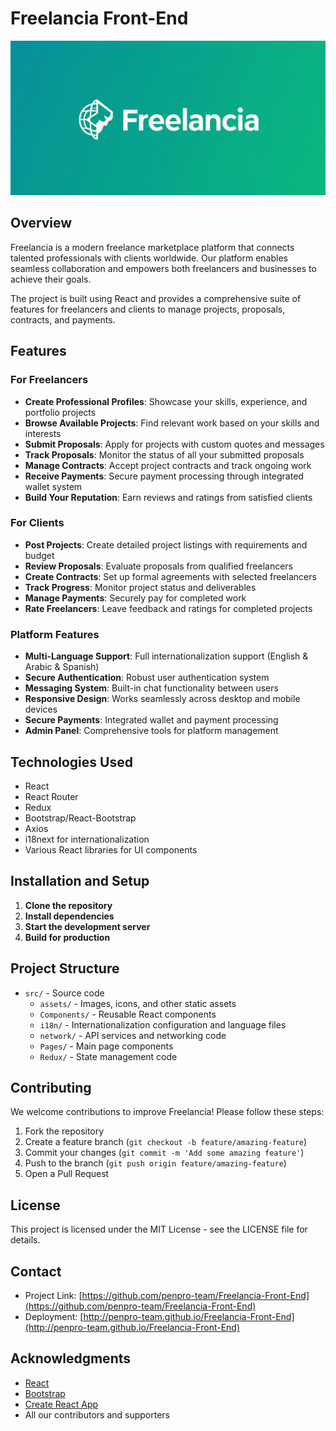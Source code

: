 # Freelancia Front-End

![Freelancia Logo](https://github.com/PenPro-Team/Freelancia-Front-End/blob/updatecontract/freelancia%20logo.jpg)

## Overview

Freelancia is a modern freelance marketplace platform that connects talented professionals with clients worldwide. Our platform enables seamless collaboration and empowers both freelancers and businesses to achieve their goals. 

The project is built using React and provides a comprehensive suite of features for freelancers and clients to manage projects, proposals, contracts, and payments.

## Features

### For Freelancers

- **Create Professional Profiles**: Showcase your skills, experience, and portfolio projects
- **Browse Available Projects**: Find relevant work based on your skills and interests
- **Submit Proposals**: Apply for projects with custom quotes and messages
- **Track Proposals**: Monitor the status of all your submitted proposals
- **Manage Contracts**: Accept project contracts and track ongoing work
- **Receive Payments**: Secure payment processing through integrated wallet system
- **Build Your Reputation**: Earn reviews and ratings from satisfied clients

### For Clients

- **Post Projects**: Create detailed project listings with requirements and budget
- **Review Proposals**: Evaluate proposals from qualified freelancers
- **Create Contracts**: Set up formal agreements with selected freelancers
- **Track Progress**: Monitor project status and deliverables
- **Manage Payments**: Securely pay for completed work
- **Rate Freelancers**: Leave feedback and ratings for completed projects

### Platform Features

- **Multi-Language Support**: Full internationalization support (English & Arabic & Spanish)
- **Secure Authentication**: Robust user authentication system
- **Messaging System**: Built-in chat functionality between users
- **Responsive Design**: Works seamlessly across desktop and mobile devices
- **Secure Payments**: Integrated wallet and payment processing
- **Admin Panel**: Comprehensive tools for platform management

## Technologies Used

- React 
- React Router
- Redux
- Bootstrap/React-Bootstrap
- Axios
- i18next for internationalization
- Various React libraries for UI components

## Installation and Setup

1. **Clone the repository**
2. **Install dependencies**
3. **Start the development server**
4. **Build for production**

## Project Structure

- `src/` - Source code
  - `assets/` - Images, icons, and other static assets
  - `Components/` - Reusable React components
  - `i18n/` - Internationalization configuration and language files
  - `network/` - API services and networking code
  - `Pages/` - Main page components
  - `Redux/` - State management code

## Contributing

We welcome contributions to improve Freelancia! Please follow these steps:

1. Fork the repository
2. Create a feature branch (`git checkout -b feature/amazing-feature`)
3. Commit your changes (`git commit -m 'Add some amazing feature'`)
4. Push to the branch (`git push origin feature/amazing-feature`)
5. Open a Pull Request

## License

This project is licensed under the MIT License - see the LICENSE file for details.

## Contact

- Project Link: [https://github.com/penpro-team/Freelancia-Front-End](https://github.com/penpro-team/Freelancia-Front-End)
- Deployment: [http://penpro-team.github.io/Freelancia-Front-End](http://penpro-team.github.io/Freelancia-Front-End)

## Acknowledgments

- [React](https://reactjs.org/)
- [Bootstrap](https://getbootstrap.com/)
- [Create React App](https://github.com/facebook/create-react-app)
- All our contributors and supporters
